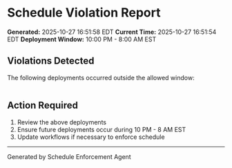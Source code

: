 # Schedule Violation Report

**Generated:** 2025-10-27 16:51:58 EDT
**Current Time:** 2025-10-27 16:51:54 EDT
**Deployment Window:** 10:00 PM - 8:00 AM EST

## Violations Detected

The following deployments occurred outside the allowed window:

```

```

## Action Required

1. Review the above deployments
2. Ensure future deployments occur during 10 PM - 8 AM EST
3. Update workflows if necessary to enforce schedule

---

Generated by Schedule Enforcement Agent
